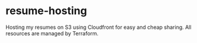 # resume-hosting
Hosting my resumes on S3 using Cloudfront for easy and cheap sharing. All resources are managed by Terraform.
